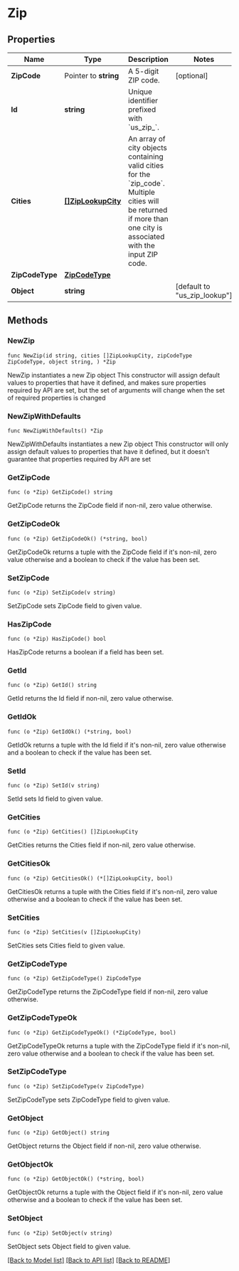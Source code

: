 # Zip

## Properties

Name | Type | Description | Notes
------------ | ------------- | ------------- | -------------
**ZipCode** | Pointer to **string** | A 5-digit ZIP code. | [optional] 
**Id** | **string** | Unique identifier prefixed with &#x60;us_zip_&#x60;. | 
**Cities** | [**[]ZipLookupCity**](ZipLookupCity.md) | An array of city objects containing valid cities for the &#x60;zip_code&#x60;. Multiple cities will be returned if more than one city is associated with the input ZIP code.  | 
**ZipCodeType** | [**ZipCodeType**](ZipCodeType.md) |  | 
**Object** | **string** |  | [default to "us_zip_lookup"]

## Methods

### NewZip

`func NewZip(id string, cities []ZipLookupCity, zipCodeType ZipCodeType, object string, ) *Zip`

NewZip instantiates a new Zip object
This constructor will assign default values to properties that have it defined,
and makes sure properties required by API are set, but the set of arguments
will change when the set of required properties is changed

### NewZipWithDefaults

`func NewZipWithDefaults() *Zip`

NewZipWithDefaults instantiates a new Zip object
This constructor will only assign default values to properties that have it defined,
but it doesn't guarantee that properties required by API are set

### GetZipCode

`func (o *Zip) GetZipCode() string`

GetZipCode returns the ZipCode field if non-nil, zero value otherwise.

### GetZipCodeOk

`func (o *Zip) GetZipCodeOk() (*string, bool)`

GetZipCodeOk returns a tuple with the ZipCode field if it's non-nil, zero value otherwise
and a boolean to check if the value has been set.

### SetZipCode

`func (o *Zip) SetZipCode(v string)`

SetZipCode sets ZipCode field to given value.

### HasZipCode

`func (o *Zip) HasZipCode() bool`

HasZipCode returns a boolean if a field has been set.

### GetId

`func (o *Zip) GetId() string`

GetId returns the Id field if non-nil, zero value otherwise.

### GetIdOk

`func (o *Zip) GetIdOk() (*string, bool)`

GetIdOk returns a tuple with the Id field if it's non-nil, zero value otherwise
and a boolean to check if the value has been set.

### SetId

`func (o *Zip) SetId(v string)`

SetId sets Id field to given value.


### GetCities

`func (o *Zip) GetCities() []ZipLookupCity`

GetCities returns the Cities field if non-nil, zero value otherwise.

### GetCitiesOk

`func (o *Zip) GetCitiesOk() (*[]ZipLookupCity, bool)`

GetCitiesOk returns a tuple with the Cities field if it's non-nil, zero value otherwise
and a boolean to check if the value has been set.

### SetCities

`func (o *Zip) SetCities(v []ZipLookupCity)`

SetCities sets Cities field to given value.


### GetZipCodeType

`func (o *Zip) GetZipCodeType() ZipCodeType`

GetZipCodeType returns the ZipCodeType field if non-nil, zero value otherwise.

### GetZipCodeTypeOk

`func (o *Zip) GetZipCodeTypeOk() (*ZipCodeType, bool)`

GetZipCodeTypeOk returns a tuple with the ZipCodeType field if it's non-nil, zero value otherwise
and a boolean to check if the value has been set.

### SetZipCodeType

`func (o *Zip) SetZipCodeType(v ZipCodeType)`

SetZipCodeType sets ZipCodeType field to given value.


### GetObject

`func (o *Zip) GetObject() string`

GetObject returns the Object field if non-nil, zero value otherwise.

### GetObjectOk

`func (o *Zip) GetObjectOk() (*string, bool)`

GetObjectOk returns a tuple with the Object field if it's non-nil, zero value otherwise
and a boolean to check if the value has been set.

### SetObject

`func (o *Zip) SetObject(v string)`

SetObject sets Object field to given value.



[[Back to Model list]](../README.md#documentation-for-models) [[Back to API list]](../README.md#documentation-for-api-endpoints) [[Back to README]](../README.md)


